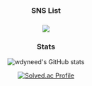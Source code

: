 

<!--
**wdyneed/wdyneed** is a ✨ _special_ ✨ repository because its `README.md` (this file) appears on your GitHub profile.

Here are some ideas to get you started:

- 🔭 I’m currently working on ...
- 🌱 I’m currently learning ...
- 👯 I’m looking to collaborate on ...
- 🤔 I’m looking for help with ...
- 💬 Ask me about ...
- 📫 How to reach me: ...
- 😄 Pronouns: ...
- ⚡ Fun fact: ...
-->

<center>
  
</center>

<div align="center"> 
  <h3>
     SNS List
  <h3>
 <a href="https://blog.naver.com/zlsoq" target="_blank"><img src="https://img.shields.io/badge/Blog-gray? style=flat-square&logo=naver&logoColor=#03C75A"/></a>
</div>
<h3 align="center">
  Stats
</h3>

<div align="center">

  ![wdyneed's GitHub stats](https://github-readme-stats.vercel.app/api?username=wdyneed&show_icons=true&theme=white)
  
  [![Solved.ac Profile](http://mazassumnida.wtf/api/v2/generate_badge?boj=gxc1013)](https://solved.ac/gxc1013/)
  
</div>

  



